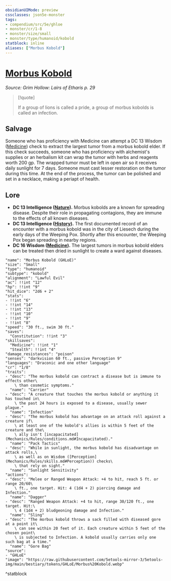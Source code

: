 ```yaml
---
obsidianUIMode: preview
cssclasses: json5e-monster
tags:
- compendium/src/5e/ghloe
- monster/cr/1-8
- monster/size/small
- monster/type/humanoid/kobold
statblock: inline
aliases: ["Morbus Kobold"]
---
```

# [Morbus Kobold](Mechanics\bestiary\humanoid/morbus-kobold-ghloe.md)
*Source: Grim Hollow: Lairs of Etharis p. 29*  

> [!quote]  
> 
> If a group of lions is called a pride, a group of morbus kobolds is called an infection.

## Salvage

Someone who has proficiency with Medicine can attempt a DC 13 Wisdom ([Medicine](Mechanics/Rules/skills.md#Medicine)) check to extract the largest tumor from a morbus kobold elder. If this check succeeds, someone who has proficiency with alchemist's supplies or an herbalism kit can wrap the tumor with herbs and reagents worth 200 gp. The wrapped tumor must be left in open air so it receives daily sunlight for 7 days. Someone must cast lesser restoration on the tumor during this time. At the end of the process, the tumor can be polished and set in a necklace, making a periapt of health.

## Lore

- **DC 13 Intelligence ([Nature](Mechanics/Rules/skills.md#Nature)).** Morbus kobolds are a known for spreading disease. Despite their role in propagating contagions, they are immune to the effects of all known diseases.  
- **DC 13 Intelligence ([History](Mechanics/Rules/skills.md#History)).** The first documented record of an encounter with a morbus kobold was in the city of Liesech during the early days of the Weeping Pox. Shortly after this encounter, the Weeping Pox began spreading in nearby regions.  
- **DC 16 Wisdom ([Medicine](Mechanics/Rules/skills.md#Medicine)).** The largest tumors in morbus kobold elders can be treated then dried in sunlight to create a ward against diseases.  

```statblock
"name": "Morbus Kobold (GHLoE)"
"size": "Small"
"type": "humanoid"
"subtype": "kobold"
"alignment": "Lawful Evil"
"ac": !!int "12"
"hp": !!int "9"
"hit_dice": "2d6 + 2"
"stats":
- !!int "6"
- !!int "14"
- !!int "13"
- !!int "10"
- !!int "9"
- !!int "8"
"speed": "30 ft., swim 30 ft."
"saves":
  "Constitution": !!int "3"
"skillsaves":
  "Medicine": !!int "1"
  "Stealth": !!int "4"
"damage_resistances": "poison"
"senses": "darkvision 60 ft., passive Perception 9"
"languages": "Draconic and one other language"
"cr": "1/8"
"traits":
- "desc": "The morbus kobold can contract a disease but is immune to effects other\
    \ than cosmetic symptoms."
  "name": "Carrier"
- "desc": "A creature that touches the morbus kobold or anything it has touched in\
    \ the past 24 hours is exposed to a disease, usually sewer plague."
  "name": "Infection"
- "desc": "The morbus kobold has advantage on an attack roll against a creature if\
    \ at least one of the kobold's allies is within 5 feet of the creature and the\
    \ ally isn't [incapacitated](Mechanics/Rules/conditions.md#Incapacitated)."
  "name": "Pack Tactics"
- "desc": "While in sunlight, the morbus kobold has disadvantage on attack rolls,\
    \ as well as on Wisdom ([Perception](Mechanics/Rules/skills.md#Perception)) checks\
    \ that rely on sight."
  "name": "Sunlight Sensitivity"
"actions":
- "desc": "Melee or Ranged Weapon Attack: +4 to hit, reach 5 ft. or range 20/60\
    \ ft., one target. Hit: 4 (1d4 + 2) piercing damage and Infection."
  "name": "Dagger"
- "desc": "Ranged Weapon Attack: +4 to hit, range 30/120 ft., one target. Hit:\
    \ 4 (1d4 + 2) bludgeoning damage and Infection."
  "name": "Sling"
- "desc": "The morbus kobold throws a sack filled with diseased gore at a point it\
    \ can see within 20 feet of it. Each creature within 5 feet of the chosen point\
    \ is subjected to Infection. A kobold usually carries only one such bag at a time."
  "name": "Gore Bag"
"source":
- "GHLoE"
"image": "https://raw.githubusercontent.com/5etools-mirror-3/5etools-img/main/bestiary/tokens/GHLoE/Morbus%20Kobold.webp"
```
^statblock